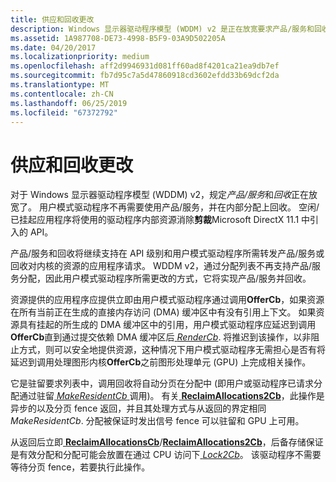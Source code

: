 ```yaml
---
title: 供应和回收更改
description: Windows 显示器驱动程序模型 (WDDM) v2 是正在放宽要求产品/服务和回收。
ms.assetid: 1A987708-DE73-4998-B5F9-03A9D502205A
ms.date: 04/20/2017
ms.localizationpriority: medium
ms.openlocfilehash: aff2d9946931d081ff60ad8f4201ca21ea9db7ef
ms.sourcegitcommit: fb7d95c7a5d47860918cd3602efdd33b69dcf2da
ms.translationtype: MT
ms.contentlocale: zh-CN
ms.lasthandoff: 06/25/2019
ms.locfileid: "67372792"
---
```

# <a name="offer-and-reclaim-changes"></a>供应和回收更改


对于 Windows 显示器驱动程序模型 (WDDM) v2，规定*产品/服务*和*回收*正在放宽了。 用户模式驱动程序不再需要使用产品/服务，并在内部分配上回收。 空闲/已挂起应用程序将使用的驱动程序内部资源消除**剪裁**Microsoft DirectX 11.1 中引入的 API。

产品/服务和回收将继续支持在 API 级别和用户模式驱动程序所需转发产品/服务或回收对内核的资源的应用程序请求。 WDDM v2，通过分配列表不再支持产品/服务分配，因此用户模式驱动程序所需更改的方式，它将实现产品/服务并回收。

资源提供的应用程序应提供立即由用户模式驱动程序通过调用**OfferCb**，如果资源在所有当前正在生成的直接内存访问 (DMA) 缓冲区中有没有引用上下文。 如果资源具有挂起的所生成的 DMA 缓冲区中的引用，用户模式驱动程序应延迟到调用**OfferCb**直到通过提交依赖 DMA 缓冲区后[ *RenderCb*](https://docs.microsoft.com/windows-hardware/drivers/ddi/content/d3dumddi/nc-d3dumddi-pfnd3dddi_rendercb). 将推迟到该操作，以非阻止方式，则可以安全地提供资源，这种情况下用户模式驱动程序无需担心是否有将延迟到调用处理图形内核**OfferCb**之前图形处理单元 (GPU) 上完成相关操作。

它是驻留要求列表中，调用回收将自动分页在分配中 (即用户或驱动程序已请求分配通过驻留[ *MakeResidentCb* ](https://docs.microsoft.com/windows-hardware/drivers/ddi/content/d3dumddi/nc-d3dumddi-pfnd3dddi_makeresidentcb)调用)。 有关[ **ReclaimAllocations2Cb**](https://docs.microsoft.com/windows-hardware/drivers/ddi/content/d3dumddi/nc-d3dumddi-pfnd3dddi_reclaimallocations2cb)，此操作是异步的以及分页 fence 返回，并且其处理方式与从返回的界定相同*MakeResidentCb*. 分配被保证时发出信号 fence 可以驻留和 GPU 上可用。

从返回后立即[ **ReclaimAllocationsCb**](https://docs.microsoft.com/windows-hardware/drivers/ddi/content/d3dumddi/nc-d3dumddi-pfnd3dddi_reclaimallocationscb)/[**ReclaimAllocations2Cb**](https://docs.microsoft.com/windows-hardware/drivers/ddi/content/d3dumddi/nc-d3dumddi-pfnd3dddi_reclaimallocations2cb)，后备存储保证是有效分配和分配可能会放置在通过 CPU 访问下[ *Lock2Cb*](https://docs.microsoft.com/windows-hardware/drivers/ddi/content/d3dumddi/nc-d3dumddi-pfnd3dddi_lock2cb)。 该驱动程序不需要等待分页 fence，若要执行此操作。

 

 





